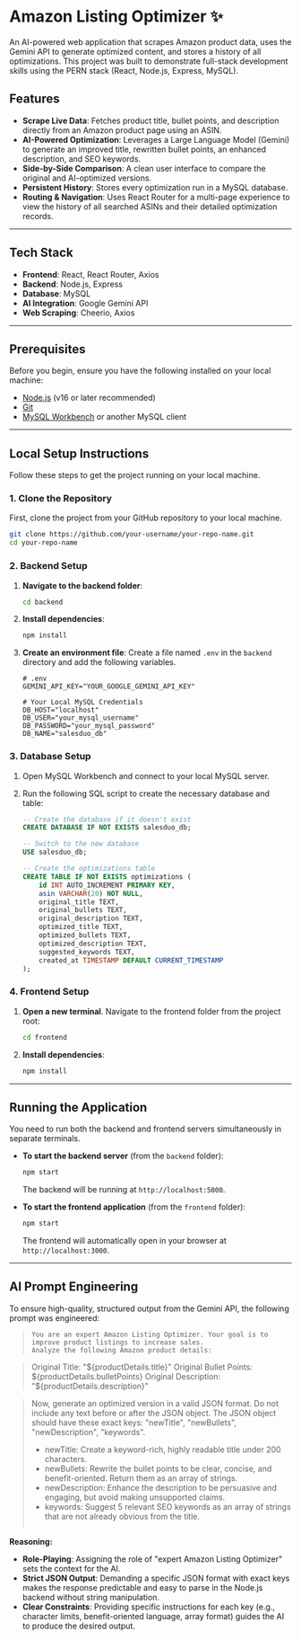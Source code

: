 # Amazon Listing Optimizer ✨

An AI-powered web application that scrapes Amazon product data, uses the Gemini API to generate optimized content, and stores a history of all optimizations. This project was built to demonstrate full-stack development skills using the PERN stack (React, Node.js, Express, MySQL).

## Features

  * **Scrape Live Data**: Fetches product title, bullet points, and description directly from an Amazon product page using an ASIN.
  * **AI-Powered Optimization**: Leverages a Large Language Model (Gemini) to generate an improved title, rewritten bullet points, an enhanced description, and SEO keywords.
  * **Side-by-Side Comparison**: A clean user interface to compare the original and AI-optimized versions.
  * **Persistent History**: Stores every optimization run in a MySQL database.
  * **Routing & Navigation**: Uses React Router for a multi-page experience to view the history of all searched ASINs and their detailed optimization records.

-----

## Tech Stack

  * **Frontend**: React, React Router, Axios
  * **Backend**: Node.js, Express
  * **Database**: MySQL
  * **AI Integration**: Google Gemini API
  * **Web Scraping**: Cheerio, Axios

-----

## Prerequisites

Before you begin, ensure you have the following installed on your local machine:

  * [Node.js](https://nodejs.org/en/) (v16 or later recommended)
  * [Git](https://git-scm.com/)
  * [MySQL Workbench](https://www.mysql.com/products/workbench/) or another MySQL client

-----

## Local Setup Instructions

Follow these steps to get the project running on your local machine.

### 1\. Clone the Repository

First, clone the project from your GitHub repository to your local machine.

```bash
git clone https://github.com/your-username/your-repo-name.git
cd your-repo-name
```

### 2\. Backend Setup

1.  **Navigate to the backend folder**:

    ```bash
    cd backend
    ```

2.  **Install dependencies**:

    ```bash
    npm install
    ```

3.  **Create an environment file**: Create a file named `.env` in the `backend` directory and add the following variables.

    ```
    # .env
    GEMINI_API_KEY="YOUR_GOOGLE_GEMINI_API_KEY"

    # Your Local MySQL Credentials
    DB_HOST="localhost"
    DB_USER="your_mysql_username"
    DB_PASSWORD="your_mysql_password"
    DB_NAME="salesduo_db"
    ```

### 3\. Database Setup

1.  Open MySQL Workbench and connect to your local MySQL server.

2.  Run the following SQL script to create the necessary database and table:

    ```sql
    -- Create the database if it doesn't exist
    CREATE DATABASE IF NOT EXISTS salesduo_db;

    -- Switch to the new database
    USE salesduo_db;

    -- Create the optimizations table
    CREATE TABLE IF NOT EXISTS optimizations (
        id INT AUTO_INCREMENT PRIMARY KEY,
        asin VARCHAR(20) NOT NULL,
        original_title TEXT,
        original_bullets TEXT,
        original_description TEXT,
        optimized_title TEXT,
        optimized_bullets TEXT,
        optimized_description TEXT,
        suggested_keywords TEXT,
        created_at TIMESTAMP DEFAULT CURRENT_TIMESTAMP
    );
    ```

### 4\. Frontend Setup

1.  **Open a new terminal**. Navigate to the frontend folder from the project root:

    ```bash
    cd frontend
    ```

2.  **Install dependencies**:

    ```bash
    npm install
    ```

-----

## Running the Application

You need to run both the backend and frontend servers simultaneously in separate terminals.

  * **To start the backend server** (from the `backend` folder):

    ```bash
    npm start
    ```

    The backend will be running at `http://localhost:5000`.

  * **To start the frontend application** (from the `frontend` folder):

    ```bash
    npm start
    ```

    The frontend will automatically open in your browser at `http://localhost:3000`.

-----

## AI Prompt Engineering

To ensure high-quality, structured output from the Gemini API, the following prompt was engineered:

> ```
> You are an expert Amazon Listing Optimizer. Your goal is to improve product listings to increase sales.
> Analyze the following Amazon product details:
> ```

> Original Title: "${productDetails.title}"
> Original Bullet Points:
> ${productDetails.bulletPoints}
> Original Description: "${productDetails.description}"

> Now, generate an optimized version in a valid JSON format. Do not include any text before or after the JSON object.
> The JSON object should have these exact keys: "newTitle", "newBullets", "newDescription", "keywords".
>
>   - newTitle: Create a keyword-rich, highly readable title under 200 characters.
>   - newBullets: Rewrite the bullet points to be clear, concise, and benefit-oriented. Return them as an array of strings.
>   - newDescription: Enhance the description to be persuasive and engaging, but avoid making unsupported claims.
>   - keywords: Suggest 5 relevant SEO keywords as an array of strings that are not already obvious from the title.
>
> <!-- end list -->
>
> ```
> ```

**Reasoning:**

  * **Role-Playing**: Assigning the role of "expert Amazon Listing Optimizer" sets the context for the AI.
  * **Strict JSON Output**: Demanding a specific JSON format with exact keys makes the response predictable and easy to parse in the Node.js backend without string manipulation.
  * **Clear Constraints**: Providing specific instructions for each key (e.g., character limits, benefit-oriented language, array format) guides the AI to produce the desired output.
